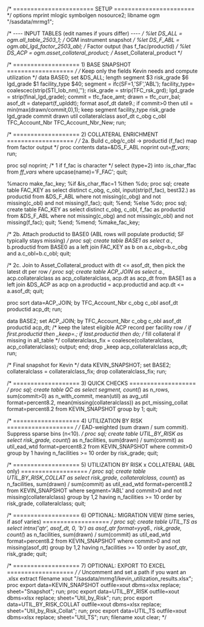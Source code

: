 /* ======================= SETUP ======================= */
options mprint mlogic symbolgen nosource2;
libname ogm "/sasdata/mrmg1";

/* ---- INPUT TABLES (edit names if yours differ) ---- */
%let DS_ALL   = ogm.all_table_2503_1;           /* OGM instrument snapshot */
%let DS_F_ABL = ogm.abl_lgd_factor_2503_abl;    /* Factor output (has f_fac/productid) */
%let DS_ACP   = ogm.asset_collateral_product;   /* Asset_Collateral_product */

/* =================== 1) BASE SNAPSHOT =================== */
/* Keep only the fields Kevin needs and compute utilization */
data BASE0;
  set &DS_ALL;
  length segment $3 risk_grade $6 lgd_grade $1 facility_type $40;
  segment      = ifc(SF=1,'SF','ABL');
  facility_type= coalescec(strip(STI_lob_nm),'');
  risk_grade   = strip(TFC_rsk_grd);
  lgd_grade    = strip(final_lgd_grade);
  commit       = tfc_face_amt;
  drawn        = tfc_curr_bal;
  asof_dt      = datepart(f_uplddt);
  format asof_dt date9.;
  if commit>0 then util = min(max(drawn/commit,0),1);
  keep segment facility_type risk_grade lgd_grade commit drawn util
       collateralclass asof_dt
       c_obg c_obl TFC_Account_Nbr TFC_Account_Nbr_New;
run;

/* =================== 2) COLLATERAL ENRICHMENT =================== */
/* 2a. Build c_obg/c_obl -> productid (f_fac) map from factor output */
proc contents data=&DS_F_ABL noprint out=_ff_vars_; run;

proc sql noprint;
  /* 1 if f_fac is character */
  select (type=2) into :is_char_ffac
  from _ff_vars_
  where upcase(name)='F_FAC';
quit;

%macro make_fac_key;
  %if &is_char_ffac=1 %then %do;
    proc sql;
      create table FAC_KEY as
      select distinct c_obg, c_obl,
             input(strip(f_fac), best32.) as productid
      from &DS_F_ABL
      where not missing(c_obg) and not missing(c_obl) and not missing(f_fac);
    quit;
  %end;
  %else %do;
    proc sql;
      create table FAC_KEY as
      select distinct c_obg, c_obl, f_fac as productid
      from &DS_F_ABL
      where not missing(c_obg) and not missing(c_obl) and not missing(f_fac);
    quit;
  %end;
%mend;
%make_fac_key;

/* 2b. Attach productid to BASE0 (ABL rows will populate productid; SF typically stays missing) */
proc sql;
  create table BASE1 as
  select a.*, b.productid
  from BASE0 as a
  left join FAC_KEY as b
    on a.c_obg=b.c_obg and a.c_obl=b.c_obl;
quit;

/* 2c. Join to Asset_Collateral_product with dt <= asof_dt, then pick the latest dt per row */
proc sql;
  create table ACP_JOIN as
  select a.*,
         acp.collateralclass as acp_collateralclass,
         acp.dt              as acp_dt
  from BASE1 as a
  left join &DS_ACP as acp
    on a.productid = acp.productid
   and acp.dt     <= a.asof_dt;
quit;

proc sort data=ACP_JOIN;
  by TFC_Account_Nbr c_obg c_obl asof_dt productid acp_dt;
run;

data BASE2;
  set ACP_JOIN;
  by TFC_Account_Nbr c_obg c_obl asof_dt productid acp_dt;
  /* keep the latest eligible ACP record per facility row */
  if first.productid then _keep=.;
  if last.productid then do;
    /* fill collateral if missing in all_table */
    collateralclass_fix = coalesce(collateralclass, acp_collateralclass);
    output;
  end;
  drop _keep acp_collateralclass acp_dt;
run;

/* Final snapshot for Kevin */
data KEVIN_SNAPSHOT;
  set BASE2;
  collateralclass = collateralclass_fix;
  drop collateralclass_fix;
run;

/* =================== 3) QUICK CHECKS =================== */
proc sql;
  create table QC as
  select segment,
         count(*)                           as n_rows,
         sum(commit>0)                      as n_with_commit,
         mean(util)                         as avg_util format=percent8.2,
         mean(missing(collateralclass))     as pct_missing_collat format=percent8.2
  from KEVIN_SNAPSHOT
  group by 1;
quit;

/* =================== 4) UTILIZATION BY RISK =================== */
/* EAD-weighted (sum drawn / sum commit). Suppress sparse bins (n<10). */
proc sql;
  create table UTIL_BY_RISK as
  select risk_grade,
         count(*)                 as n_facilities,
         sum(drawn) / sum(commit) as util_ead_wtd format=percent8.2
  from KEVIN_SNAPSHOT
  where commit>0
  group by 1
  having n_facilities >= 10
  order by risk_grade;
quit;

/* =================== 5) UTILIZATION BY RISK x COLLATERAL (ABL only) =================== */
proc sql;
  create table UTIL_BY_RISK_COLLAT as
  select risk_grade,
         collateralclass,
         count(*)                 as n_facilities,
         sum(drawn) / sum(commit) as util_ead_wtd format=percent8.2
  from KEVIN_SNAPSHOT
  where segment='ABL' and commit>0 and not missing(collateralclass)
  group by 1,2
  having n_facilities >= 10
  order by risk_grade, collateralclass;
quit;

/* =================== 6) OPTIONAL: MIGRATION VIEW (time series, if asof varies) =================== */
proc sql;
  create table UTIL_TS as
  select intnx('qtr', asof_dt, 0, 'b') as asof_qtr format=yyq6.,
         risk_grade,
         count(*)                 as n_facilities,
         sum(drawn) / sum(commit) as util_ead_wtd format=percent8.2
  from KEVIN_SNAPSHOT
  where commit>0 and not missing(asof_dt)
  group by 1,2
  having n_facilities >= 10
  order by asof_qtr, risk_grade;
quit;

/* =================== 7) OPTIONAL: EXPORT TO EXCEL =================== */
/* Uncomment and set a path if you want an .xlsx extract
filename xout "/sasdata/mrmg1/kevin_utilization_results.xlsx";
proc export data=KEVIN_SNAPSHOT outfile=xout dbms=xlsx replace; sheet="Snapshot"; run;
proc export data=UTIL_BY_RISK   outfile=xout dbms=xlsx replace; sheet="Util_by_Risk"; run;
proc export data=UTIL_BY_RISK_COLLAT outfile=xout dbms=xlsx replace; sheet="Util_by_Risk_Collat"; run;
proc export data=UTIL_TS        outfile=xout dbms=xlsx replace; sheet="Util_TS"; run;
filename xout clear;
*/
